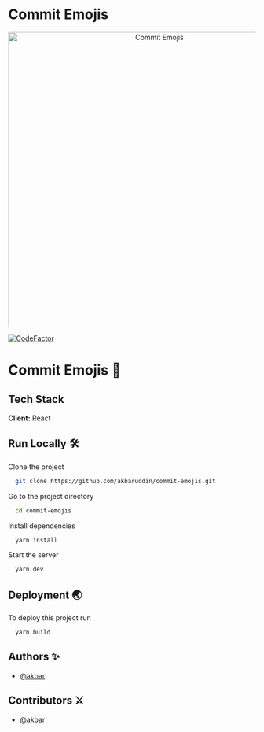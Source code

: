 # Commit Emojis

<p align="center">
  <a href="https://commit-emojis.vercel.app/?ref=github" target="_blank" rel="noopener noreferrer">
    <img width="600" src="https://user-images.githubusercontent.com/15226979/122504321-b423c380-d017-11eb-83f9-eb174558b03c.png" alt="Commit Emojis">
  </a>
</p>

[![CodeFactor](https://www.codefactor.io/repository/github/akbaruddin/commit-emojis/badge)](https://www.codefactor.io/repository/github/akbaruddin/commit-emojis)

# Commit Emojis 💬

## Tech Stack

**Client:** React

## Run Locally 🛠

Clone the project

```bash
  git clone https://github.com/akbaruddin/commit-emojis.git
```

Go to the project directory

```bash
  cd commit-emojis
```

Install dependencies

```bash
  yarn install
```

Start the server

```bash
  yarn dev
```

## Deployment 🌏

To deploy this project run

```bash
  yarn build
```


## Authors ✨

- [@akbar](https://github.com/akbaruddin)

## Contributors ⚔️

- [@akbar](https://github.com/akbaruddin)
